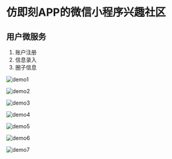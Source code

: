 # 仿即刻APP的微信小程序兴趣社区

## 用户微服务

1. 账户注册
2. 信息录入
3. 圈子信息

![demo1](./picture/demo1.png)

![demo2](./picture/demo2.png)

![demo3](./picture/demo3.png)

![demo4](./picture/demo4.png)

![demo5](./picture/demo5.png)

![demo6](./picture/demo6.png)

![demo7](./picture/demo7.png)